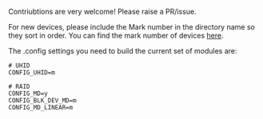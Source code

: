 Contriubtions are very welcome! Please raise a PR/issue.

For new devices, please include the Mark number in the directory name so they sort in order. You can find the mark number of devices [here](https://wiki.mobileread.com/wiki/Kobo_Firmware_Releases).

The .config settings you need to build the current set of modules are:
```
# UHID
CONFIG_UHID=m

# RAID
CONFIG_MD=y
CONFIG_BLK_DEV_MD=m
CONFIG_MD_LINEAR=m
```
